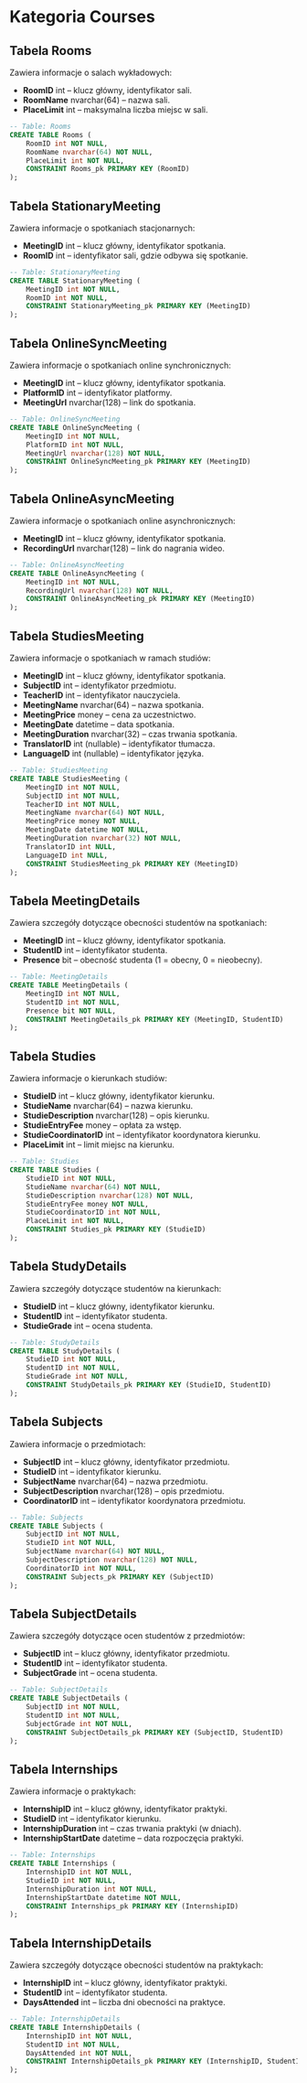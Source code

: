 # Kategoria Courses

## Tabela Rooms

Zawiera informacje o salach wykładowych:

- **RoomID** int – klucz główny, identyfikator sali.
- **RoomName** nvarchar(64) – nazwa sali.
- **PlaceLimit** int – maksymalna liczba miejsc w sali.

```sql
-- Table: Rooms
CREATE TABLE Rooms (
    RoomID int NOT NULL,
    RoomName nvarchar(64) NOT NULL,
    PlaceLimit int NOT NULL,
    CONSTRAINT Rooms_pk PRIMARY KEY (RoomID)
);
```

## Tabela StationaryMeeting

Zawiera informacje o spotkaniach stacjonarnych:

- **MeetingID** int – klucz główny, identyfikator spotkania.
- **RoomID** int – identyfikator sali, gdzie odbywa się spotkanie.

```sql
-- Table: StationaryMeeting
CREATE TABLE StationaryMeeting (
    MeetingID int NOT NULL,
    RoomID int NOT NULL,
    CONSTRAINT StationaryMeeting_pk PRIMARY KEY (MeetingID)
);
```

## Tabela OnlineSyncMeeting

Zawiera informacje o spotkaniach online synchronicznych:

- **MeetingID** int – klucz główny, identyfikator spotkania.
- **PlatformID** int – identyfikator platformy.
- **MeetingUrl** nvarchar(128) – link do spotkania.

```sql
-- Table: OnlineSyncMeeting
CREATE TABLE OnlineSyncMeeting (
    MeetingID int NOT NULL,
    PlatformID int NOT NULL,
    MeetingUrl nvarchar(128) NOT NULL,
    CONSTRAINT OnlineSyncMeeting_pk PRIMARY KEY (MeetingID)
);
```

## Tabela OnlineAsyncMeeting

Zawiera informacje o spotkaniach online asynchronicznych:

- **MeetingID** int – klucz główny, identyfikator spotkania.
- **RecordingUrl** nvarchar(128) – link do nagrania wideo.

```sql
-- Table: OnlineAsyncMeeting
CREATE TABLE OnlineAsyncMeeting (
    MeetingID int NOT NULL,
    RecordingUrl nvarchar(128) NOT NULL,
    CONSTRAINT OnlineAsyncMeeting_pk PRIMARY KEY (MeetingID)
);
```

## Tabela StudiesMeeting

Zawiera informacje o spotkaniach w ramach studiów:

- **MeetingID** int – klucz główny, identyfikator spotkania.
- **SubjectID** int – identyfikator przedmiotu.
- **TeacherID** int – identyfikator nauczyciela.
- **MeetingName** nvarchar(64) – nazwa spotkania.
- **MeetingPrice** money – cena za uczestnictwo.
- **MeetingDate** datetime – data spotkania.
- **MeetingDuration** nvarchar(32) – czas trwania spotkania.
- **TranslatorID** int (nullable) – identyfikator tłumacza.
- **LanguageID** int (nullable) – identyfikator języka.

```sql
-- Table: StudiesMeeting
CREATE TABLE StudiesMeeting (
    MeetingID int NOT NULL,
    SubjectID int NOT NULL,
    TeacherID int NOT NULL,
    MeetingName nvarchar(64) NOT NULL,
    MeetingPrice money NOT NULL,
    MeetingDate datetime NOT NULL,
    MeetingDuration nvarchar(32) NOT NULL,
    TranslatorID int NULL,
    LanguageID int NULL,
    CONSTRAINT StudiesMeeting_pk PRIMARY KEY (MeetingID)
);
```

## Tabela MeetingDetails

Zawiera szczegóły dotyczące obecności studentów na spotkaniach:

- **MeetingID** int – klucz główny, identyfikator spotkania.
- **StudentID** int – identyfikator studenta.
- **Presence** bit – obecność studenta (1 = obecny, 0 = nieobecny).

```sql
-- Table: MeetingDetails
CREATE TABLE MeetingDetails (
    MeetingID int NOT NULL,
    StudentID int NOT NULL,
    Presence bit NOT NULL,
    CONSTRAINT MeetingDetails_pk PRIMARY KEY (MeetingID, StudentID)
);
```

## Tabela Studies

Zawiera informacje o kierunkach studiów:

- **StudieID** int – klucz główny, identyfikator kierunku.
- **StudieName** nvarchar(64) – nazwa kierunku.
- **StudieDescription** nvarchar(128) – opis kierunku.
- **StudieEntryFee** money – opłata za wstęp.
- **StudieCoordinatorID** int – identyfikator koordynatora kierunku.
- **PlaceLimit** int – limit miejsc na kierunku.

```sql
-- Table: Studies
CREATE TABLE Studies (
    StudieID int NOT NULL,
    StudieName nvarchar(64) NOT NULL,
    StudieDescription nvarchar(128) NOT NULL,
    StudieEntryFee money NOT NULL,
    StudieCoordinatorID int NOT NULL,
    PlaceLimit int NOT NULL,
    CONSTRAINT Studies_pk PRIMARY KEY (StudieID)
);
```

## Tabela StudyDetails

Zawiera szczegóły dotyczące studentów na kierunkach:

- **StudieID** int – klucz główny, identyfikator kierunku.
- **StudentID** int – identyfikator studenta.
- **StudieGrade** int – ocena studenta.

```sql
-- Table: StudyDetails
CREATE TABLE StudyDetails (
    StudieID int NOT NULL,
    StudentID int NOT NULL,
    StudieGrade int NOT NULL,
    CONSTRAINT StudyDetails_pk PRIMARY KEY (StudieID, StudentID)
);
```

## Tabela Subjects

Zawiera informacje o przedmiotach:

- **SubjectID** int – klucz główny, identyfikator przedmiotu.
- **StudieID** int – identyfikator kierunku.
- **SubjectName** nvarchar(64) – nazwa przedmiotu.
- **SubjectDescription** nvarchar(128) – opis przedmiotu.
- **CoordinatorID** int – identyfikator koordynatora przedmiotu.

```sql
-- Table: Subjects
CREATE TABLE Subjects (
    SubjectID int NOT NULL,
    StudieID int NOT NULL,
    SubjectName nvarchar(64) NOT NULL,
    SubjectDescription nvarchar(128) NOT NULL,
    CoordinatorID int NOT NULL,
    CONSTRAINT Subjects_pk PRIMARY KEY (SubjectID)
);
```

## Tabela SubjectDetails

Zawiera szczegóły dotyczące ocen studentów z przedmiotów:

- **SubjectID** int – klucz główny, identyfikator przedmiotu.
- **StudentID** int – identyfikator studenta.
- **SubjectGrade** int – ocena studenta.

```sql
-- Table: SubjectDetails
CREATE TABLE SubjectDetails (
    SubjectID int NOT NULL,
    StudentID int NOT NULL,
    SubjectGrade int NOT NULL,
    CONSTRAINT SubjectDetails_pk PRIMARY KEY (SubjectID, StudentID)
);
```

## Tabela Internships

Zawiera informacje o praktykach:

- **InternshipID** int – klucz główny, identyfikator praktyki.
- **StudieID** int – identyfikator kierunku.
- **InternshipDuration** int – czas trwania praktyki (w dniach).
- **InternshipStartDate** datetime – data rozpoczęcia praktyki.

```sql
-- Table: Internships
CREATE TABLE Internships (
    InternshipID int NOT NULL,
    StudieID int NOT NULL,
    InternshipDuration int NOT NULL,
    InternshipStartDate datetime NOT NULL,
    CONSTRAINT Internships_pk PRIMARY KEY (InternshipID)
);
```

## Tabela InternshipDetails

Zawiera szczegóły dotyczące obecności studentów na praktykach:

- **InternshipID** int – klucz główny, identyfikator praktyki.
- **StudentID** int – identyfikator studenta.
- **DaysAttended** int – liczba dni obecności na praktyce.

```sql
-- Table: InternshipDetails
CREATE TABLE InternshipDetails (
    InternshipID int NOT NULL,
    StudentID int NOT NULL,
    DaysAttended int NOT NULL,
    CONSTRAINT InternshipDetails_pk PRIMARY KEY (InternshipID, StudentID)
);
```
